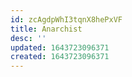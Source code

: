 ```yaml
---
id: zcAgdpWhI3tqnX8hePxVF
title: Anarchist
desc: ''
updated: 1643723096371
created: 1643723096371
---
```


